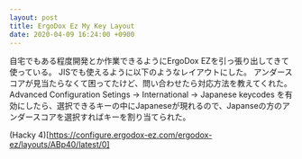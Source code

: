 ```yaml
---
layout: post
title: ErgoDox Ez My Key Layout
date: 2020-04-09 16:24:00 +0900
---
```


自宅でもある程度開発とか作業できるようにErgoDox EZを引っ張り出してきて使っている。
JISでも使えるように以下のようなレイアウトにした。
アンダースコアが見当たらなくて困ってたけど、問い合わせたら対応方法を教えてくれた。
Advanced Configuration Setings -> International -> Japanese keycodes を有効にしたら、選択できるキーの中にJapaneseが現れるので、Japanseの方のアンダースコアを選択すればキーを割り当てられた。

(Hacky 4)[https://configure.ergodox-ez.com/ergodox-ez/layouts/ABp40/latest/0]
